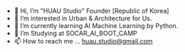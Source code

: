 - 👋 Hi, I’m "HUAU Studio" Founder [Republic of Korea]
- 👀 I’m interested in Urban & Architecture for Us.
- 🌱 I’m currently learning AI Machine Learning by Python.
- 💞️ I’m Studying at SOCAR_AI_BOOT_CAMP
- 📫 How to reach me ... huau.studio@gmail.com

<!---
HUAUstudio/HUAUstudio is a ✨ special ✨ repository because its `README.md` (this file) appears on your GitHub profile.
You can click the Preview link to take a look at your changes.
--->
